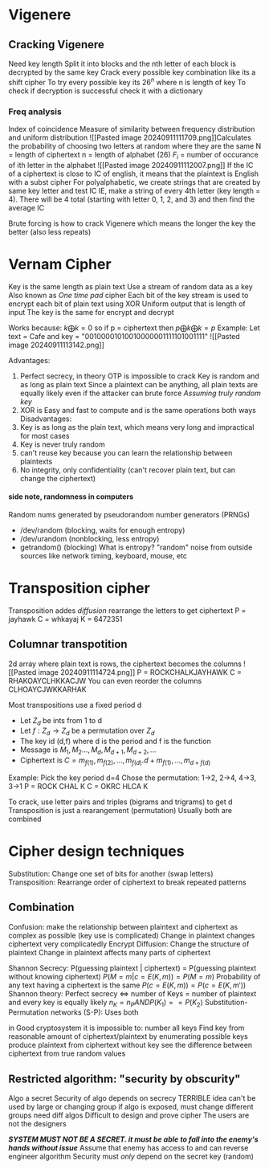 # Vigenere
## Cracking Vigenere
Need key length 
	Split it into blocks and the nth letter of each block is decrypted by the same key
Crack every possible key combination like its a shift cipher
To try every possible key its $26^{n}$ where n is length of key
To check if decryption is successful check it with a dictionary 

### Freq analysis
Index of coincidence
	Measure of similarity between frequency distribution and uniform distribution
	![[Pasted image 20240911111709.png]]Calculates the probability of choosing two letters at random where they are the same
	N = length of ciphertext
	n = length of alphabet (26)
	$F_{i}$ = number of occurance of ith letter in the alphabet
![[Pasted image 20240911112007.png]]
If the IC of a ciphertext is close to IC of english, it means that the plaintext is English with a subst cipher 
For polyalphabetic, we create strings that are created by same key letter and test IC 
	IE, make a string of every 4th letter (key length = 4). There will be 4 total (starting with letter 0, 1, 2, and 3) and then find the average IC 

Brute forcing is how to crack Vigenere which means the longer the key the better (also less repeats)

# Vernam Cipher
Key is the same length as plain text
Use a stream of random data as a key 
Also known as *One time pad* cipher
Each bit of the key stream is used to encrypt each bit of plain text using XOR
	Uniform output that is length of input
The key is the same for encrypt and decrypt

Works because:
$k \bigoplus k = 0$  so if p = ciphertext then $p \bigoplus k \bigoplus k = p$ 
Example:
	Let text = Cafe and key = "00100001010010000001111101001111"
	![[Pasted image 20240911113142.png]]

Advantages:
1. Perfect secrecy, in theory OTP is impossible to crack
	Key is random and as long as plain text
	Since a plaintext can be anything, all plain texts are equally likely even if the attacker can brute force
	*Assuming truly random key*
2. XOR is Easy and fast to compute and is the same operations both ways
Disadvantages:
1. Key is as long as the plain text, which means very long and impractical for most cases
2. Key is never truly random
3. can't reuse key because you can learn the relationship between plaintexts
4. No integrity, only confidentiality (can't recover plain text, but can change the ciphertext)
#### side note, randomness in computers
Random nums generated by pseudorandom number generators (PRNGs)
- /dev/random (blocking, waits for enough entropy)
- /dev/urandom (nonblocking, less entropy)
- getrandom() (blocking)
What is entropy? "random" noise from outside sources like network timing, keyboard, mouse, etc

# Transposition cipher
Transposition addes *diffusion*
rearrange the letters to get ciphertext
	P = jayhawk
	C = whkayaj
	K = 6472351

## Columnar transpotition
2d array where plain text is rows, the ciphertext becomes the columns
![[Pasted image 20240911114724.png]]
P = ROCKCHALKJAYHAWK
C = RHAKOAYCLHKKACJW
You can even reorder the columns CLHOAYCJWKKARHAK

Most transpositions use a fixed period d
- Let $Z_{d}$ be ints from 1 to d
- Let $f:Z_{d} \rightarrow Z_{d}$ be a permutation over $Z_{d}$
- The key id (d,f) where d is the period and f is the function
- Message is $M_{1}, M_{2} ... , M_{d}, M_{d+1}, M_{d+2}, ...$
- Ciphertext is $C=m_{f(1)}, m_{f(2)}, ... , m_{f(d)}. d + m_{f(1)}, ..., m_{d+f(d)}$ 

Example: 
	Pick the key period d=4
	Chose the permutation: 1->2, 2->4, 4->3, 3->1 
	P = ROCK CHAL K
	C = OKRC HLCA K

To crack, use letter pairs and triples (bigrams and trigrams) to get d
Transposition is just a rearangement (permutation)
Usually both are combined 

# Cipher design techniques
Substitution: Change one set of bits for another (swap letters)
Transposition: Rearrange order of ciphertext to break repeated patterns

## Combination
Confusion: make the relationship between plaintext and ciphertext as complex as possible (key use is complicated)
	Change in plaintext changes ciphertext very complicatedly 
	Encrypt
Diffusion: Change the structure of plaintext
	Change in plaintext affects many parts of ciphertext

Shannon Secrecy:
	P(guessing plaintext | ciphertext) = P(guessing plaintext without knowing ciphertext) 
		$P(M = m | c = E(K,m)) = P(M = m)$
	Probability of any text having a ciphertext is the same
		$P(c = E(K,m)) = P(c=E(K,m'))$ 
Shannon theory:
	Perfect secrecy $\iff$ number of Keys = number of plaintext and every key is equally likely 
		$n_{K}=n_{P} AND P(K_{1}) == P(K_{2})$
Substitution-Permutation networks (S-P): Uses both


in Good cryptosystem it is impossible to:
	number all keys
	Find key from reasonable amount of ciphertext/plaintext by enumerating possible keys
	produce plaintext from ciphertext without key
	see the difference between ciphertext from true random values


## Restricted algorithm: "security by obscurity"
Algo a secret 
Security of algo depends on secrecy 
TERRIBLE idea
	can't be used by large or changing group
	if algo is exposed, must change
	different groups need diff algos 
	Difficult to design and prove cipher
	The users are not the designers

***SYSTEM MUST NOT BE A SECRET. it must be able to fall into the enemy's hands without issue***
Assume that enemy has access to and can reverse engineer algorithm 
Security must *only* depend on the secret key (random)
